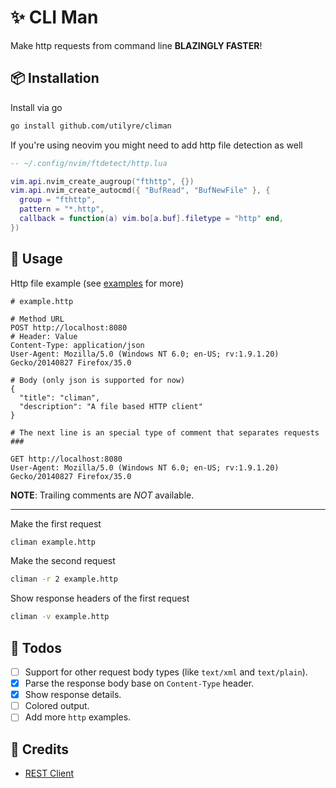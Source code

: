# ✨ CLI Man

Make http requests from command line **BLAZINGLY FASTER**!

## 📦 Installation

Install via go

```bash
go install github.com/utilyre/climan
```

If you're using neovim you might need to add http file detection as well

```lua
-- ~/.config/nvim/ftdetect/http.lua

vim.api.nvim_create_augroup("fthttp", {})
vim.api.nvim_create_autocmd({ "BufRead", "BufNewFile" }, {
  group = "fthttp",
  pattern = "*.http",
  callback = function(a) vim.bo[a.buf].filetype = "http" end,
})
```

## 🚀 Usage

Http file example (see [examples](/examples) for more)

```http
# example.http

# Method URL
POST http://localhost:8080
# Header: Value
Content-Type: application/json
User-Agent: Mozilla/5.0 (Windows NT 6.0; en-US; rv:1.9.1.20) Gecko/20140827 Firefox/35.0

# Body (only json is supported for now)
{
  "title": "climan",
  "description": "A file based HTTP client"
}

# The next line is an special type of comment that separates requests
###

GET http://localhost:8080
User-Agent: Mozilla/5.0 (Windows NT 6.0; en-US; rv:1.9.1.20) Gecko/20140827 Firefox/35.0
```

**NOTE**: Trailing comments are _NOT_ available.

---

Make the first request

```bash
climan example.http
```

Make the second request

```bash
climan -r 2 example.http
```

Show response headers of the first request
```bash
climan -v example.http
```

## 🔖 Todos

- [ ] Support for other request body types (like `text/xml` and `text/plain`).
- [x] Parse the response body base on `Content-Type` header.
- [x] Show response details.
- [ ] Colored output.
- [ ] Add more `http` examples.

## 📢 Credits

- [REST Client](https://github.com/Huachao/vscode-restclient)
